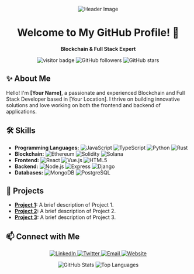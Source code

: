 <p align="center">
  <img src="https://your-header-image-url.com" alt="Header Image">
</p>

<h1 align="center">Welcome to My GitHub Profile! 👋</h1>

<p align="center">
  <strong>Blockchain & Full Stack Expert</strong>
</p>

<p align="center">
  <img src="https://visitor-badge.laobi.icu/badge?page_id=your-username.your-repo-name" alt="visitor badge"/>
  <img src="https://img.shields.io/github/followers/your-username?style=social" alt="GitHub followers"/>
  <img src="https://img.shields.io/github/stars/your-username?style=social" alt="GitHub stars"/>
</p>

## ✨ About Me

Hello! I'm **[Your Name]**, a passionate and experienced Blockchain and Full Stack Developer based in [Your Location]. I thrive on building innovative solutions and love working on both the frontend and backend of applications.

## 🛠️ Skills

- **Programming Languages:** ![JavaScript](https://img.shields.io/badge/-JavaScript-F7DF1E?style=flat&logo=javascript&logoColor=black) ![TypeScript](https://img.shields.io/badge/-TypeScript-007ACC?style=flat&logo=typescript&logoColor=white) ![Python](https://img.shields.io/badge/-Python-3776AB?style=flat&logo=python&logoColor=white) ![Rust](https://img.shields.io/badge/-Rust-000000?style=flat&logo=rust&logoColor=white)
- **Blockchain:** ![Ethereum](https://img.shields.io/badge/-Ethereum-3C3C3D?style=flat&logo=ethereum&logoColor=white) ![Solidity](https://img.shields.io/badge/-Solidity-363636?style=flat&logo=solidity&logoColor=white) ![Solana](https://img.shields.io/badge/-Solana-9945FF?style=flat&logo=solana&logoColor=white)
- **Frontend:** ![React](https://img.shields.io/badge/-React-61DAFB?style=flat&logo=react&logoColor=black) ![Vue.js](https://img.shields.io/badge/-Vue.js-4FC08D?style=flat&logo=vue.js&logoColor=white) ![HTML5](https://img.shields.io/badge/-HTML5-E34F26?style=flat&logo=html5&logoColor=white)
- **Backend:** ![Node.js](https://img.shields.io/badge/-Node.js-339933?style=flat&logo=node.js&logoColor=white) ![Express](https://img.shields.io/badge/-Express-000000?style=flat&logo=express&logoColor=white) ![Django](https://img.shields.io/badge/-Django-092E20?style=flat&logo=django&logoColor=white)
- **Databases:** ![MongoDB](https://img.shields.io/badge/-MongoDB-47A248?style=flat&logo=mongodb&logoColor=white) ![PostgreSQL](https://img.shields.io/badge/-PostgreSQL-336791?style=flat&logo=postgresql&logoColor=white)

## 🚀 Projects

- **[Project 1](https://link-to-project1.com):** A brief description of Project 1.
- **[Project 2](https://link-to-project2.com):** A brief description of Project 2.
- **[Project 3](https://link-to-project3.com):** A brief description of Project 3.

## 📫 Connect with Me

<p align="center">
  <a href="https://www.linkedin.com/in/your-profile" target="_blank">
    <img src="https://img.shields.io/badge/-LinkedIn-0077B5?style=flat&logo=linkedin&logoColor=white" alt="LinkedIn">
  </a>
  <a href="https://twitter.com/your-profile" target="_blank">
    <img src="https://img.shields.io/badge/-Twitter-1DA1F2?style=flat&logo=twitter&logoColor=white" alt="Twitter">
  </a>
  <a href="mailto:your-email@example.com">
    <img src="https://img.shields.io/badge/-Email-D14836?style=flat&logo=gmail&logoColor=white" alt="Email">
  </a>
  <a href="https://your-website.com" target="_blank">
    <img src="https://img.shields.io/badge/-Website-000000?style=flat&logo=wordpress&logoColor=white" alt="Website">
  </a>
</p>

<p align="center">
  <img src="https://github-readme-stats.vercel.app/api?username=your-username&show_icons=true&theme=radical" alt="GitHub Stats">
  <img src="https://github-readme-stats.vercel.app/api/top-langs/?username=your-username&layout=compact&theme=radical" alt="Top Languages">
</p>
